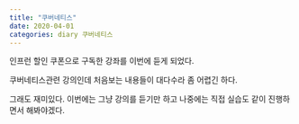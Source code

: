 ```yaml
---
title: "쿠버네티스"
date: 2020-04-01
categories: diary 쿠버네티스
---
```

인프런 할인 쿠폰으로 구독한 강좌를 이번에 듣게 되었다.

쿠버네티스관련 강의인데 처음보는 내용들이 대다수라 좀 어렵긴 하다.

그래도 재미있다. 이번에는 그냥 강의를 듣기만 하고 나중에는 직접 실습도 같이 진행하면서 해봐야겠다.
